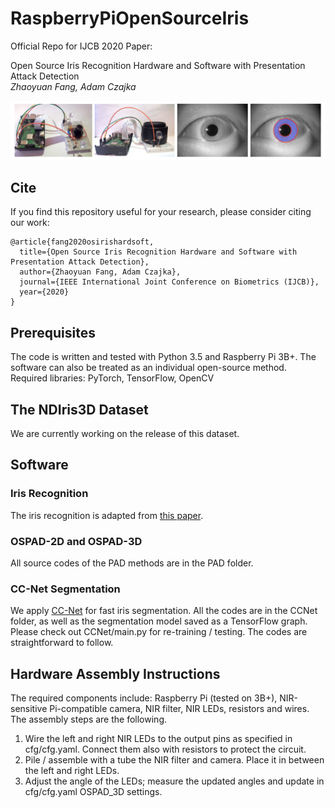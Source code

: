 # RaspberryPiOpenSourceIris
Official Repo for IJCB 2020 Paper:

Open Source Iris Recognition Hardware and Software with Presentation Attack Detection<br/>
*Zhaoyuan Fang, Adam Czajka<br/>*

<img src="Teaser.png" width="800" >

## Cite

If you find this repository useful for your research, please consider citing our work:

```
@article{fang2020osirishardsoft,
  title={Open Source Iris Recognition Hardware and Software with Presentation Attack Detection},
  author={Zhaoyuan Fang, Adam Czajka},
  journal={IEEE International Joint Conference on Biometrics (IJCB)},
  year={2020}
}
```

## Prerequisites
The code is written and tested with Python 3.5 and Raspberry Pi 3B+. The software can also be treated as an individual open-source method.<br/>
Required libraries: PyTorch, TensorFlow, OpenCV

## The NDIris3D Dataset
We are currently working on the release of this dataset.

## Software

### Iris Recognition
The iris recognition is adapted from [this paper](https://ieeexplore.ieee.org/abstract/document/8658238).

### OSPAD-2D and OSPAD-3D 
All source codes of the PAD methods are in the PAD folder. 

### CC-Net Segmentation
We apply [CC-Net](https://ieeexplore.ieee.org/abstract/document/8759448) for fast iris segmentation. All the codes are in the CCNet folder, as well as the segmentation model saved as a TensorFlow graph. Please check out CCNet/main.py for re-training / testing. The codes are straightforward to follow.

## Hardware Assembly Instructions
The required components include: Raspberry Pi (tested on 3B+), NIR-sensitive Pi-compatible camera, NIR filter, NIR LEDs, resistors and wires. The assembly steps are the following.<br/>
<ol>
<li/>Wire the left and right NIR LEDs to the output pins as specified in cfg/cfg.yaml. Connect them also with resistors to protect the circuit.</li>
<li/>Pile / assemble with a tube the NIR filter and camera. Place it in between the left and right LEDs.</li>
<li/>Adjust the angle of the LEDs; measure the updated angles and update in cfg/cfg.yaml OSPAD_3D settings.</li>
</ol>
